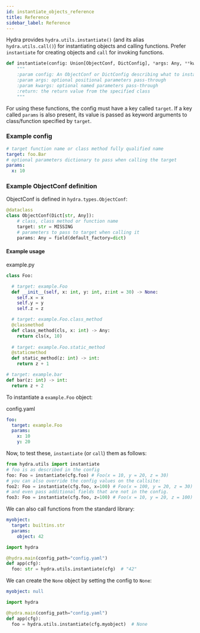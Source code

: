 ```yaml
---
id: instantiate_objects_reference
title: Reference
sidebar_label: Reference
---
```


Hydra provides `hydra.utils.instantiate()` (and its alias `hydra.utils.call()`) for instantiating objects and calling functions. Prefer `instantiate` for creating objects and `call` for invoking functions.

```python
def instantiate(config: Union[ObjectConf, DictConfig], *args: Any, **kwargs: Any) -> Any:
    """
    :param config: An ObjectConf or DictConfig describing what to instantiate and what params to use
    :param args: optional positional parameters pass-through
    :param kwargs: optional named parameters pass-through
    :return: the return value from the specified class
    """
```

For using these functions, the config must have a key called `target`. If a key called `params` is also present, its value is passed as keyword arguments to class/function specified by `target`.

### Example config
```yaml
# target function name or class method fully qualified name
target: foo.Bar
# optional parameters dictionary to pass when calling the target
params:
  x: 10
```

### Example ObjectConf definition
ObjectConf is defined in `hydra.types.ObjectConf`:
```python
@dataclass
class ObjectConf(Dict[str, Any]):
    # class, class method or function name
    target: str = MISSING
    # parameters to pass to target when calling it
    params: Any = field(default_factory=dict)
```


#### Example usage

example.py
```python
class Foo:

  # target: example.Foo
  def __init__(self, x: int, y: int, z:int = 30) -> None:
    self.x = x
    self.y = y
    self.z = z

  # target: example.Foo.class_method
  @classmethod
  def class_method(cls, x: int) -> Any:
    return cls(x, 10)
    
  # target: example.Foo.static_method
  @staticmethod
  def static_method(z: int) -> int:
    return z + 1

# target: example.bar
def bar(z: int) -> int:
  return z + 2

```

To instantiate a `example.Foo` object:

config.yaml
```yaml
foo:
  target: example.Foo
  params:
    x: 10
    y: 20
```

Now, to test these, `instantiate` (or `call`) them as follows:

```python
from hydra.utils import instantiate
# foo is as described in the config
foo: Foo = instantiate(cfg.foo) # Foo(x = 10, y = 20, z = 30)
# you can also override the config values on the callsite:
foo2: Foo = instantiate(cfg.foo, x=100) # Foo(x = 100, y = 20, z = 30)
# and even pass additional fields that are not in the config. 
foo3: Foo = instantiate(cfg.foo, z=100) # Foo(x = 10, y = 20, z = 100)
```

We can also call functions from the standard library:

```yaml
myobject:
  target: builtins.str
  params:
    object: 42
```  

```python
import hydra

@hydra.main(config_path="config.yaml")
def app(cfg):
  foo: str = hydra.utils.instantiate(cfg)  # "42"

```

We can create the `None` object by setting the config to `None`:

```yaml
myobject: null
```

```python
import hydra

@hydra.main(config_path="config.yaml")
def app(cfg):
  foo = hydra.utils.instantiate(cfg.myobject)  # None